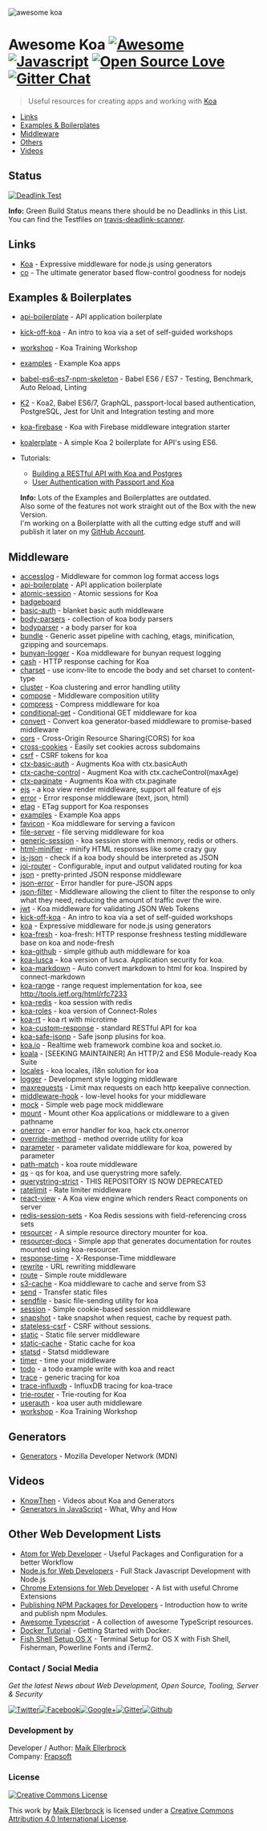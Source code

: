![awesome koa](https://github.frapsoft.com/top/awesome-koa.jpg)

# Awesome Koa [![Awesome](https://cdn.rawgit.com/sindresorhus/awesome/d7305f38d29fed78fa85652e3a63e154dd8e8829/media/badge.svg)](https://github.com/sindresorhus/awesome) [![Javascript](https://badges.frapsoft.com/javascript/code/javascript.svg?v=100)](https://github.com/ellerbrock/javascript-badges/) [![Open Source Love](https://badges.frapsoft.com/os/v1/open-source.svg?v=102)](https://github.com/ellerbrock/open-source-badges/) [![Gitter Chat](https://badges.gitter.im/frapsoft/frapsoft.svg)](https://gitter.im/frapsoft/frapsoft/)

> Useful resources for creating apps and working with [Koa](http://koajs.com) 

  - [Links](#links)
  - [Examples & Boilerplates](#examples--boilerplates)
  - [Middleware](#middleware)
  - [Others](#others)
  - [Videos](#videos)

## Status

[![Deadlink Test](https://travis-ci.org/ellerbrock/awesome-koa.svg?branch=master)](https://travis-ci.org/ellerbrock/awesome-koa)

**Info:** Green Build Status means there should be no Deadlinks in this List.<br>
You can find the Testfiles on [travis-deadlink-scanner](https://github.com/ellerbrock/travis-deadlink-scanner).

## Links

- [Koa](https://github.com/koajs/koa) - Expressive middleware for node.js using generators
- [co](https://github.com/tj/co) - The ultimate generator based flow-control goodness for nodejs

## Examples & Boilerplates

- [api-boilerplate](https://github.com/koajs/api-boilerplate) - API application boilerplate
- [kick-off-koa](https://github.com/koajs/kick-off-koa) - An intro to koa via a set of self-guided workshops
- [workshop](https://github.com/koajs/workshop) - Koa Training Workshop
- [examples](https://github.com/koajs/examples) - Example Koa apps
- [babel-es6-es7-npm-skeleton](https://github.com/ellerbrock/babel-es6-es7-npm-skeleton) - Babel ES6 / ES7 - Testing, Benchmark, Auto Reload, Linting
- [K2](https://github.com/hongymagic/k2) - Koa2, Babel ES6/7, GraphQL, passport-local based authentication, PostgreSQL, Jest for Unit and Integration testing and more
- [koa-firebase](https://github.com/antonybudianto/koa-firebase) - Koa with Firebase middleware integration starter
- [koalerplate](https://github.com/dbalas/koalerplate) - A simple Koa 2 boilerplate for API's using ES6.
- Tutorials:
  - [Building a RESTful API with Koa and Postgres](http://mherman.org/blog/2017/08/23/building-a-restful-api-with-koa-and-postgres)
  - [User Authentication with Passport and Koa](http://mherman.org/blog/2018/01/02/user-authentication-with-passport-and-koa)
  
  **Info:** Lots of the Examples and Boilerplattes are outdated.<br>
  Also some of the features not work straight out of the Box with the new Version.<br>
  I'm working on a Boilerplatte with all the cutting edge stuff and will publish it later on my [GitHub Account](https://github.com/ellerbrock).

## Middleware

- [accesslog](https://github.com/koajs/accesslog) - Middleware for common log format access logs
- [api-boilerplate](https://github.com/koajs/api-boilerplate) - API application boilerplate
- [atomic-session](https://github.com/koajs/atomic-session) - Atomic sessions for Koa
- [badgeboard](https://github.com/koajs/badgeboard)
- [basic-auth](https://github.com/koajs/basic-auth) - blanket basic auth middleware
- [body-parsers](https://github.com/koajs/body-parsers) - collection of koa body parsers
- [bodyparser](https://github.com/koajs/bodyparser) - a body parser for koa
- [bundle](https://github.com/koajs/bundle) - Generic asset pipeline with caching, etags, minification, gzipping and sourcemaps.
- [bunyan-logger](https://github.com/koajs/bunyan-logger) - Koa middleware for bunyan request logging
- [cash](https://github.com/koajs/cash) - HTTP response caching for Koa
- [charset](https://github.com/koajs/charset) - use iconv-lite to encode the body and set charset to content-type
- [cluster](https://github.com/koajs/cluster) - Koa clustering and error handling utility
- [compose](https://github.com/koajs/compose) - Middleware composition utility
- [compress](https://github.com/koajs/compress) - Compress middleware for koa
- [conditional-get](https://github.com/koajs/conditional-get) - Conditional GET middleware for koa
- [convert](https://github.com/koajs/convert) - Convert koa generator-based middleware to promise-based middleware
- [cors](https://github.com/koajs/cors) - Cross-Origin Resource Sharing(CORS) for koa
- [cross-cookies](https://github.com/koajs/cross-cookies) - Easily set cookies across subdomains
- [csrf](https://github.com/koajs/csrf) - CSRF tokens for koa
- [ctx-basic-auth](https://github.com/koajs/ctx-basic-auth) - Augments Koa with ctx.basicAuth
- [ctx-cache-control](https://github.com/koajs/ctx-cache-control) - Augment Koa with ctx.cacheControl(maxAge)
- [ctx-paginate](https://github.com/koajs/ctx-paginate) - Augments Koa with ctx.paginate
- [ejs](https://github.com/koajs/ejs) - a koa view render middleware, support all feature of ejs
- [error](https://github.com/koajs/error) - Error response middleware (text, json, html)
- [etag](https://github.com/koajs/etag) - ETag support for Koa responses
- [examples](https://github.com/koajs/examples) - Example Koa apps
- [favicon](https://github.com/koajs/favicon) - Koa middleware for serving a favicon
- [file-server](https://github.com/koajs/file-server) - file serving middleware for koa
- [generic-session](https://github.com/koajs/generic-session) - koa session store with memory, redis or others.
- [html-minifier](https://github.com/koajs/html-minifier) - minify HTML responses like some crazy guy
- [is-json](https://github.com/koajs/is-json) - check if a koa body should be interpreted as JSON
- [joi-router](https://github.com/koajs/joi-router) - Configurable, input and output validated routing for koa
- [json](https://github.com/koajs/json) - pretty-printed JSON response middleware
- [json-error](https://github.com/koajs/json-error) - Error handler for pure-JSON apps
- [json-filter](https://github.com/koajs/json-filter) - Middleware allowing the client to filter the response to only what they need, reducing the amount of traffic over the wire.
- [jwt](https://github.com/koajs/jwt) - Koa middleware for validating JSON Web Tokens
- [kick-off-koa](https://github.com/koajs/kick-off-koa) - An intro to koa via a set of self-guided workshops
- [koa](https://github.com/koajs/koa) - Expressive middleware for node.js using generators
- [koa-fresh](https://github.com/koajs/koa-fresh) - koa-fresh: HTTP response freshness testing middleware base on koa and node-fresh
- [koa-github](https://github.com/koajs/koa-github) - simple github auth middleware for koa
- [koa-lusca](https://github.com/koajs/koa-lusca) - koa version of lusca. Application security for koa.
- [koa-markdown](https://github.com/koajs/koa-markdown) - Auto convert markdown to html for koa. Inspired by connect-markdown
- [koa-range](https://github.com/koajs/koa-range) - range request implementation for koa, see <http://tools.ietf.org/html/rfc7233>
- [koa-redis](https://github.com/koajs/koa-redis) - koa session with redis
- [koa-roles](https://github.com/koajs/koa-roles) - koa version of Connect-Roles
- [koa-rt](https://github.com/koajs/koa-rt) - koa rt with microtime
- [koa-custom-response](https://github.com/DhyanaChina/koa-custom-response) - standard RESTful API for koa
- [koa-safe-jsonp](https://github.com/koajs/koa-safe-jsonp) - Safe jsonp plusins for koa.
- [koa.io](https://github.com/koajs/koa.io) - Realtime web framework combine koa and socket.io.
- [koala](https://github.com/koajs/koala) - [SEEKING MAINTAINER] An HTTP/2 and ES6 Module-ready Koa Suite
- [locales](https://github.com/koajs/locales) - koa locales, i18n solution for koa
- [logger](https://github.com/koajs/logger) - Development style logging middleware
- [maxrequests](https://github.com/koajs/maxrequests) - Limit max requests on each http keepalive connection.
- [middleware-hook](https://github.com/koajs/middleware-hook) - low-level hooks for your middleware
- [mock](https://github.com/koajs/mock) - Simple web page mock middleware
- [mount](https://github.com/koajs/mount) - Mount other Koa applications or middleware to a given pathname
- [onerror](https://github.com/koajs/onerror) - an error handler for koa, hack ctx.onerror
- [override-method](https://github.com/koajs/override-method) - method override utility for koa
- [parameter](https://github.com/koajs/parameter) - parameter validate middleware for koa, powered by parameter
- [path-match](https://github.com/koajs/path-match) - koa route middleware
- [qs](https://github.com/koajs/qs) - qs for koa, and use querystring more safely.
- [querystring-strict](https://github.com/koajs/querystring-strict) - THIS REPOSITORY IS NOW DEPRECATED
- [ratelimit](https://github.com/koajs/ratelimit) - Rate limiter middleware
- [react-view](https://github.com/koajs/react-view) - A Koa view engine which renders React components on server
- [redis-session-sets](https://github.com/koajs/redis-session-sets) - Koa Redis sessions with field-referencing cross sets
- [resourcer](https://github.com/koajs/resourcer) - A simple resource directory mounter for koa.
- [resourcer-docs](https://github.com/koajs/resourcer-docs) - Simple app that generates documentation for routes mounted using koa-resourcer.
- [response-time](https://github.com/koajs/response-time) - X-Response-Time middleware
- [rewrite](https://github.com/koajs/rewrite) - URL rewriting middleware
- [route](https://github.com/koajs/route) - Simple route middleware
- [s3-cache](https://github.com/koajs/s3-cache) - Koa middleware to cache and serve from S3
- [send](https://github.com/koajs/send) - Transfer static files
- [sendfile](https://github.com/koajs/sendfile) - basic file-sending utility for koa
- [session](https://github.com/koajs/session) - Simple cookie-based session middleware
- [snapshot](https://github.com/koajs/snapshot) - take snapshot when request, cache by request path.
- [stateless-csrf](https://github.com/koajs/stateless-csrf) - CSRF without sessions.
- [static](https://github.com/koajs/static) - Static file server middleware
- [static-cache](https://github.com/koajs/static-cache) - Static cache for koa
- [statsd](https://github.com/koajs/statsd) - Statsd middleware
- [timer](https://github.com/koajs/timer) - time your middleware
- [todo](https://github.com/koajs/todo) - a todo example write with koa and react
- [trace](https://github.com/koajs/trace) - generic tracing for koa
- [trace-influxdb](https://github.com/koajs/trace-influxdb) - InfluxDB tracing for koa-trace
- [trie-router](https://github.com/koajs/trie-router) - Trie-routing for Koa
- [userauth](https://github.com/koajs/userauth) - koa user auth middleware
- [workshop](https://github.com/koajs/workshop) - Koa Training Workshop

## Generators

- [Generators](https://developer.mozilla.org/en-US/docs/Web/JavaScript/Reference/Global_Objects/Generator) - Mozilla Developer Network (MDN)

## Videos

- [KnowThen](http://knowthen.com/category/node-js/) - Videos about Koa and Generators
- [Generators in JavaScript](https://youtu.be/ategZqxHkz4) - What, Why and How

## Other Web Development Lists

- [Atom for Web Developer](https://github.com/ellerbrock/atom-for-webdeveloper) - Useful Packages and Configuration for a better Workflow
- [Node.js for Web Developers](https://github.com/ellerbrock/nodejs-for-webdeveloper) - Full Stack Javascript Development with Node.js
- [Chrome Extensions for Web Developer](https://github.com/ellerbrock/chrome-extensions-for-webdeveloper) - A list with useful Chrome Extensions
- [Publishing NPM Packages for Developers](https://github.com/ellerbrock/publishing-npm-packages) - Introduction how to write and publish npm Modules.
- [Awesome Typescript](https://github.com/ellerbrock/awesome-typescript) - A collection of awesome TypeScript resources.
- [Docker Tutorial](https://github.com/ellerbrock/docker-tutorial) - Getting Started with Docker.
- [Fish Shell Setup OS X](https://github.com/ellerbrock/fish-shell-setup-osx) - Terminal Setup for OS X with Fish Shell, Fisherman, Powerline Fonts and iTerm2.

### Contact / Social Media

_Get the latest News about Web Development, Open Source, Tooling, Server & Security_

[![Twitter](https://github.frapsoft.com/social/twitter.png)](https://twitter.com/frapsoft/)[![Facebook](https://github.frapsoft.com/social/facebook.png)](https://www.facebook.com/frapsoft/)[![Google+](https://github.frapsoft.com/social/google-plus.png)](https://plus.google.com/116540931335841862774)[![Gitter](https://github.frapsoft.com/social/gitter.png)](https://gitter.im/frapsoft/frapsoft/)[![Github](https://github.frapsoft.com/social/github.png)](https://github.com/ellerbrock/)

### Development by

Developer / Author: [Maik Ellerbrock](https://github.com/ellerbrock/)<br>
Company: [Frapsoft](https://github.com/frapsoft/)

### License

[![Creative Commons License](https://i.creativecommons.org/l/by/4.0/88x31.png)](http://creativecommons.org/licenses/by/4.0/)<br>

This work by [Maik Ellerbrock](https://github.com/ellerbrock/) is licensed under a [Creative Commons Attribution 4.0 International License](http://creativecommons.org/licenses/by/4.0/).
